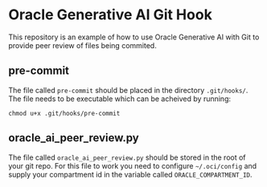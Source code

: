 # Oracle Generative AI Git Hook

This repository is an example of how to use Oracle Generative AI with Git to provide peer review of files being commited.

## pre-commit

The file called `pre-commit` should be placed in the directory `.git/hooks/`. The file needs to be executable which can be acheived by running:

```
chmod u+x .git/hooks/pre-commit
```

## oracle_ai_peer_review.py

The file called `oracle_ai_peer_review.py` should be stored in the root of your git repo. For this file to work you need to configure `~/.oci/config` and supply your compartment id in the variable called `ORACLE_COMPARTMENT_ID`.
